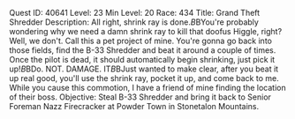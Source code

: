 Quest ID: 40641
Level: 23
Min Level: 20
Race: 434
Title: Grand Theft Shredder
Description: All right, shrink ray is done.$B$BYou're probably wondering why we need a damn shrink ray to kill that doofus Higgle, right? Well, we don't. Call this a pet project of mine. You're gonna go back into those fields, find the B-33 Shredder and beat it around a couple of times. Once the pilot is dead, it should automatically begin shrinking, just pick it up!$B$BDo. NOT. DAMAGE. IT$B$BJust wanted to make clear, after you beat it up real good, you'll use the shrink ray, pocket it up, and come back to me. While you cause this commotion, I have a friend of mine finding the location of their boss.
Objective: Steal B-33 Shredder and bring it back to Senior Foreman Nazz Firecracker at Powder Town in Stonetalon Mountains.
